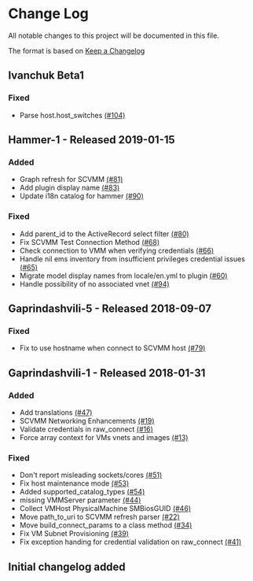 # Change Log

All notable changes to this project will be documented in this file.

The format is based on [Keep a Changelog](http://keepachangelog.com/en/1.0.0/)


## Ivanchuk Beta1

### Fixed
- Parse host.host_switches [(#104)](https://github.com/ManageIQ/manageiq-providers-scvmm/pull/104)

## Hammer-1 - Released 2019-01-15

### Added
- Graph refresh for SCVMM [(#81)](https://github.com/ManageIQ/manageiq-providers-scvmm/pull/81)
- Add plugin display name [(#83)](https://github.com/ManageIQ/manageiq-providers-scvmm/pull/83)
- Update i18n catalog for hammer [(#90)](https://github.com/ManageIQ/manageiq-providers-scvmm/pull/90)

### Fixed
- Add parent_id to the ActiveRecord select filter [(#80)](https://github.com/ManageIQ/manageiq-providers-scvmm/pull/80)
- Fix SCVMM Test Connection Method [(#68)](https://github.com/ManageIQ/manageiq-providers-scvmm/pull/68)
- Check connection to VMM when verifying credentials [(#66)](https://github.com/ManageIQ/manageiq-providers-scvmm/pull/66)
- Handle nil ems inventory from insufficient privileges credential issues [(#65)](https://github.com/ManageIQ/manageiq-providers-scvmm/pull/65)
- Migrate model display names from locale/en.yml to plugin [(#60)](https://github.com/ManageIQ/manageiq-providers-scvmm/pull/60)
- Handle possibility of no associated vnet [(#94)](https://github.com/ManageIQ/manageiq-providers-scvmm/pull/94)

## Gaprindashvili-5 - Released 2018-09-07

### Fixed
- Fix to use hostname when connect to SCVMM host [(#79)](https://github.com/ManageIQ/manageiq-providers-scvmm/pull/79)

## Gaprindashvili-1 - Released 2018-01-31

### Added
- Add translations [(#47)](https://github.com/ManageIQ/manageiq-providers-scvmm/pull/47)
- SCVMM Networking Enhancements [(#19)](https://github.com/ManageIQ/manageiq-providers-scvmm/pull/19)
- Validate credentials in raw_connect [(#16)](https://github.com/ManageIQ/manageiq-providers-scvmm/pull/16)
- Force array context for VMs vnets and images [(#13)](https://github.com/ManageIQ/manageiq-providers-scvmm/pull/13)

### Fixed
- Don't report misleading sockets/cores [(#51)](https://github.com/ManageIQ/manageiq-providers-scvmm/pull/51)
- Fix host maintenance mode [(#53)](https://github.com/ManageIQ/manageiq-providers-scvmm/pull/53)
- Added supported_catalog_types [(#54)](https://github.com/ManageIQ/manageiq-providers-scvmm/pull/54)
- missing VMMServer parameter [(#44)](https://github.com/ManageIQ/manageiq-providers-scvmm/pull/44)
- Collect VMHost PhysicalMachine SMBiosGUID [(#46)](https://github.com/ManageIQ/manageiq-providers-scvmm/pull/46)
- Move path_to_uri to SCVMM refresh parser [(#22)](https://github.com/ManageIQ/manageiq-providers-scvmm/pull/22)
- Move build_connect_params to a class method [(#34)](https://github.com/ManageIQ/manageiq-providers-scvmm/pull/34)
- Fix VM Subnet Provisioning [(#39)](https://github.com/ManageIQ/manageiq-providers-scvmm/pull/39)
- Fix exception handing for credential validation on raw_connect [(#41)](https://github.com/ManageIQ/manageiq-providers-scvmm/pull/41)

## Initial changelog added
